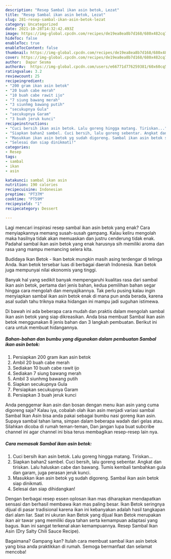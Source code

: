 ```yaml
---
description: "Resep Sambal ikan asin betok, Lezat"
title: "Resep Sambal ikan asin betok, Lezat"
slug: 281-resep-sambal-ikan-asin-betok-lezat
category: Uncategorized
date: 2021-10-28T14:32:42.493Z
image: https://img-global.cpcdn.com/recipes/de19ea8ea8b7d168/680x482cq70/sambal-ikan-asin-betok-foto-resep-utama.jpg
hideToc: false
enableToc: true
enableTocContent: false
thumbnail: https://img-global.cpcdn.com/recipes/de19ea8ea8b7d168/680x482cq70/sambal-ikan-asin-betok-foto-resep-utama.jpg
cover: https://img-global.cpcdn.com/recipes/de19ea8ea8b7d168/680x482cq70/sambal-ikan-asin-betok-foto-resep-utama.jpg
author:  Dapur Sesma
authorAv:  https://img-global.cpcdn.com/users/e66771d776259381/60x60cq50/avatar.jpg
ratingvalue: 3.2
reviewcount: 25
recipeingredient:
- "200 gram ikan asin betok"
- "20 buah cabe merah"
- "10 buah cabe rawit ijo"
- "7 siung bawang merah"
- "3 siunhmg bawang putih"
- "secukupnya Gula"
- "secukupnya Garam"
- "3 buah jeruk kunci"
recipeinstructions:
- "Cuci bersih ikan asin betok. Lalu goreng hingga matang. Tiriskan..."
- "Siapkan bahan2 sambel. Cuci bersih, lalu goreng sebentar. Angkat dan tiriskan. Lalu haluskan cabe dan bawang. Tumis kembali tambahkan gula dan garam, juga perasan jeruk kunci."
- "Masukkan ikan asin betok yg sudah digoreng. Sambal ikan asin betok siap dinikmati."
- "Selesai dan siap dinikmati!"
categories:
- Resep
tags:
- sambal
- ikan
- asin

katakunci: sambal ikan asin 
nutrition: 190 calories
recipecuisine: Indonesian
preptime: "PT37M"
cooktime: "PT59M"
recipeyield: "1"
recipecategory: Dessert

---
```



Lagi mencari inspirasi resep sambal ikan asin betok yang enak? Cara menyiapkannya memang susah-susah gampang. Kalau keliru mengolah maka hasilnya tidak akan memuaskan dan justru cenderung tidak enak. Padahal sambal ikan asin betok yang enak harusnya sih memiliki aroma dan rasa yang mampu memancing selera kita.


Budidaya Ikan Betok - Ikan betok mungkin masih asing terdengar di telinga Anda. Ikan betok tersebar luas di berbagai daerah Indonesia. Ikan betok juga mempunyai nilai ekonomis yang tinggi.

Banyak hal yang sedikit banyak mempengaruhi kualitas rasa dari sambal ikan asin betok, pertama dari jenis bahan, kedua pemilihan bahan segar hingga cara mengolah dan menyajikannya. Tak perlu pusing kalau ingin menyiapkan sambal ikan asin betok enak di mana pun anda berada, karena asal sudah tahu triknya maka hidangan ini mampu jadi suguhan istimewa.


Di bawah ini ada beberapa cara mudah dan praktis dalam mengolah sambal ikan asin betok yang siap dikreasikan. Anda bisa membuat Sambal ikan asin betok menggunakan 8 jenis bahan dan 3 langkah pembuatan. Berikut ini cara untuk membuat hidangannya.

<!--inarticleads1-->

##### Bahan-bahan dan bumbu yang digunakan dalam pembuatan Sambal ikan asin betok:

1. Persiapkan 200 gram ikan asin betok
1. Ambil 20 buah cabe merah
1. Sediakan 10 buah cabe rawit ijo
1. Sediakan 7 siung bawang merah
1. Ambil 3 siunhmg bawang putih
1. Siapkan secukupnya Gula
1. Persiapkan secukupnya Garam
1. Persiapkan 3 buah jeruk kunci


Anda penggemar ikan asin dan bosan dengan menu ikan asin yang cuma digoreng saja? Kalau iya, cobalah olah ikan asin menjadi variasi sambal Sambal Ikan Asin bisa anda pakai sebagai bumbu nasi goreng ikan asin. Supaya sambal tahan lama, simpan dalam beberapa wadah dari gelas atau. Silahkan dicoba di rumah teman-teman, Dan jangan lupa buat subcribe channel ini agar channel ini bisa terus membagikan resep-resep lain nya. 

<!--inarticleads2-->

##### Cara memasak Sambal ikan asin betok:

1. Cuci bersih ikan asin betok. Lalu goreng hingga matang. Tiriskan...
1. Siapkan bahan2 sambel. Cuci bersih, lalu goreng sebentar. Angkat dan tiriskan. Lalu haluskan cabe dan bawang. Tumis kembali tambahkan gula dan garam, juga perasan jeruk kunci.
1. Masukkan ikan asin betok yg sudah digoreng. Sambal ikan asin betok siap dinikmati.
1. Selesai dan siap dihidangkan!

Dengan berbagai resep essen oplosan ikan mas diharapkan mendapatkan sensasi dan berhasil membawa ikan mas paling besar. Ikan Betok seringnya dijual di pasar tradisional karena ikan ini kebanyakan adalah hasil tangkapan dari alam liar. Saat ini ukuran ikan Betok yang dijual Ikan Betok merupakan ikan air tawar yang memiliki daya tahan serta kemampuan adaptasi yang bagus. Ikan ini sangat terkenal akan kemampuannya. Resep Sambal Ikan Asin (Dry Salty Chili Sauce Recipe). 

Bagaimana? Gampang kan? Itulah cara membuat sambal ikan asin betok yang bisa anda praktikkan di rumah. Semoga bermanfaat dan selamat mencoba!
